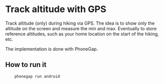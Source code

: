 Track altitude with GPS
=======================

Track altitude (only) during hiking via GPS. The idea is to show only the altitude on the screen and measure the min and max.
Eventually to store reference altitudes, such as your home location on the start of the hiking, etc.

The implementation is done with PhoneGap.

## How to run it

        phonegap run android

